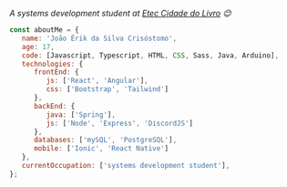 <p><em>A systems development student at <a href="https://www.cps.sp.gov.br/etecs/etec-cidade-do-livro/">Etec Cidade do Livro</a> 😊</br></em></p>

```javascript
const aboutMe = {
   name: 'João Érik da Silva Crisóstomo',
   age: 17,
   code: [Javascript, Typescript, HTML, CSS, Sass, Java, Arduino],
   technologies: {
      frontEnd: {
         js: ['React', 'Angular'],
         css: ['Bootstrap', 'Tailwind']
      },
      backEnd: {
         java: ['Spring'],
         js: ['Node', 'Express', 'DiscordJS']
      },
      databases: ['mySQL', 'PostgreSQL'],
      mobile: ['Ionic', 'React Native']
   },
   currentOccupation: ['systems development student'],
};
```
